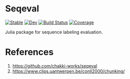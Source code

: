 # Seqeval

[![Stable](https://img.shields.io/badge/docs-stable-blue.svg)](https://chengchingwen.github.io/Seqeval.jl/stable)
[![Dev](https://img.shields.io/badge/docs-dev-blue.svg)](https://chengchingwen.github.io/Seqeval.jl/dev)
[![Build Status](https://github.com/chengchingwen/Seqeval.jl/workflows/CI/badge.svg)](https://github.com/chengchingwen/Seqeval.jl/actions)
[![Coverage](https://codecov.io/gh/chengchingwen/Seqeval.jl/branch/master/graph/badge.svg)](https://codecov.io/gh/chengchingwen/Seqeval.jl)

Julia package for sequence labeling evaluation.

# References
1. https://github.com/chakki-works/seqeval
2. https://www.clips.uantwerpen.be/conll2000/chunking/
